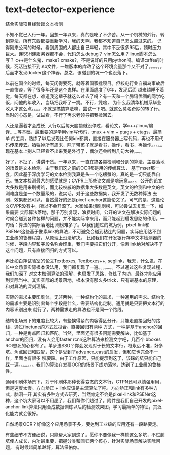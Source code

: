 # text-detector-experience
结合实际项目经验谈文本检测

不知不觉已入行一年。回想一年以来，真的是吃了不少苦。从一个机械的外行，转到算法，所有东西都要重新学习，我的天啊，我都不知道自己怎么熬过来的。
记得刚来公司的时候，看到周围的人都比自己年轻，其中不乏很多95后，顿时压力巨大。连SSH连服务器都不会，代码怎么debug？ vim怎么用？linux脚本怎么写？
c++是什么鬼，make? cmake?，不是说好的只用python吗。编译caffe的时候，死活链接不到.so文件，一堆版本的库改了这个环境变量那个又不对了。。。。。。
后面才发现docker这个神器。总之，该碰到的坑一个也没落下。

以前在国企的时候，每天闲得要死，就等着国家批项目。但核电行业自福岛事故后一直惨淡，等了很多年还是这个鬼样。在里面虚度了6年，发现后面
越来越睡不着觉，每天都在想，难道我这辈子就这么过去了吗？有一天和一个腾讯优图的同学吃饭，问他的年收入，当场把我吓了一跳。不行，凭啥，
为什么我清华机械系毕业收入才这么点。。。。不就是搞搞算法嘛，尝试一下吧。就这么莫名奇妙的转了行。当时的心态是，试试看，不行了再求老领导把我捡回去。

人还是逼着才会成长, 入行以后每天脑袋就没停过，看论文，学c++/linux/编译......等基础，最重要的是学用vim写代码，tmux + vim + ptags + ctags，最简单
的工具，熟练了以后发现比任何ide都爽，直接在服务器上写代码，再也不用代码传来传去。牺牲掉所有周末，除了带孩子就是看书，操作，看书，再操作。。。。。
现在基本上别人已经看不出来我是外行了，偶尔还会听到几句大神。。。。

好了，不扯了，讲讲干货。一年以来，一直在搞各类检测和分割的算法，主要落地的场景是文本检测。由于我们这之前的OCR都是用的传统算法，
基于mser那一套，因此基于深度学习的文本检测我算是头一个吃螃蟹的，真的是一切只能靠自己。搞文本检测最大的感受就是：CVPR上那些论文都是啥玩意。。。。
公开的论文大多数是用来刷榜的，而比较权威的数据集大多数是英文，英文的检测和中文的检测难度是差一个数量级的，说实话，对于这些数据集，我开发了无数种算法
去刷，效果都还可以，当然最好的还是pixel-anchor这篇论文了。可气的是，这篇论文CVPR没有中，所以不会开源了。大家如果想刷刷榜，可以尝试去复现一下，如果需要
实际算法落地，那千万别复现，浪费时间。公开的论文在解决实际问题的时候会碰到各种各样的问题，并不能实际拿来用，而只能起到启发思路的作用。一句话：算法的实际落地比
刷榜难多了。以我们趟过的坑为例，pixel-link和PSENet这些基于像素link的算法，不可避免会碰到粘连的问题，实际应用达不到工业级的鲁棒程度，从原理上没法解决。
比如我们在开发银行存单文本检测器的时候，字段内容和字段名称会印重，我们需要把它们分开，像素link绝对解决不了这个问题，只有直接回归的方式可以。

再比如白翔试验室的论文Textboxes, Textboxes++, seglink，我天，什么鬼，在长中文场景实际根本没法用，我们都复现了一遍。。。。。。。不过通过这些复现过程，我们加深了
对文本检测算法的理解，也启发了思路，修炼了内功，最终才能应用到实际当中。其实实际的场景落地，根本没有那么多trick，只有最基本的原理，和对算法的深刻理解。

实际的需求主要印刷体，无非两种，一种结构化的需求，一种通用的需求。结构化的需求主要是识别出每个字段是什么，需要结构化定制。通用就是只要把文本行的内容识别出来
就行了。两种需求走的算法也不是同一个路线。

结构化场景下的难度比较大，有些挨得紧的内容得区分开，只能走直接回归的路线，通过finetune的方式过拟合。直接回归有两种
方式，一种是基于anchor的回归，一种是角点回归和匹配。当然，里面还有很多问题需要解决，比如基于anchor的回归，没有人会用faster rcnn这种算法来检测文字吧，几百个
bboxes ROI想死的心都有了。单步法SSD？你会发现对于长的文本行，框永远不准，好多坑。角点回归和匹配，这个是受到了advance_east的启发，但和它也完全不一样，里面也有很多
坑要踩。由于工作原因，只能提示到这了，该踩的坑只能自己踩一遍。。。。。。。我们的算法在发票OCR的场景下成功落地，达到了工业级的鲁棒性。

通用印刷体场景下，对于印刷体那种长得变态的文本行，CTPN还可以勉强用用，但是速度太慢。方向矫正 + link应该是主流算法了吧。方向矫正和link有多种方式，脑洞一开
其实有多种方式去研究，当然肯定不会是pixel-link和PSENet这种，这个坑大家可以不用趟了，我们帮你们趟过了。附件是我们自己开发的pixel-anchor-link算法只用合成数据训练以后的检测效果图。学习最简单的特征，其泛化能力就会很好。

自然场景OCR？好像这个应用场景不多，要达到工业级的应用还有一段路要走。

有些细节不方便细说，只能帮大家到这了。愿你不要像我一样趟这么多坑，不过趟坑使人成长，内功最重要，把握分类和回归两个核心，针对实际场景解决实际问题，
有时候越简单越好，算法保佑你。



